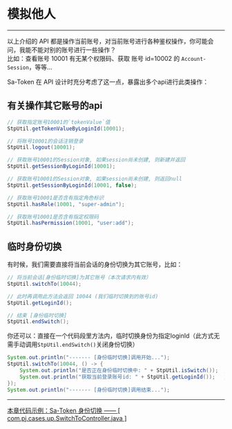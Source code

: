 # 模拟他人
--- 


以上介绍的 API 都是操作当前账号，对当前账号进行各种鉴权操作，你可能会问，我能不能对别的账号进行一些操作？<br>
比如：查看账号 10001 有无某个权限码、获取 账号 id=10002 的 `Account-Session`，等等...

Sa-Token 在 API 设计时充分考虑了这一点，暴露出多个api进行此类操作：


## 有关操作其它账号的api

``` java
// 获取指定账号10001的`tokenValue`值 
StpUtil.getTokenValueByLoginId(10001);

// 将账号10001的会话注销登录
StpUtil.logout(10001);

// 获取账号10001的Session对象, 如果session尚未创建, 则新建并返回
StpUtil.getSessionByLoginId(10001);

// 获取账号10001的Session对象, 如果session尚未创建, 则返回null 
StpUtil.getSessionByLoginId(10001, false);

// 获取账号10001是否含有指定角色标识 
StpUtil.hasRole(10001, "super-admin");

// 获取账号10001是否含有指定权限码
StpUtil.hasPermission(10001, "user:add");
```



## 临时身份切换

有时候，我们需要直接将当前会话的身份切换为其它账号，比如：
``` java
// 将当前会话[身份临时切换]为其它账号（本次请求内有效）
StpUtil.switchTo(10044);

// 此时再调用此方法会返回 10044 (我们临时切换到的账号id)
StpUtil.getLoginId();

// 结束 [身份临时切换]
StpUtil.endSwitch();
```

你还可以：直接在一个代码段里方法内，临时切换身份为指定loginId（此方式无需手动调用`StpUtil.endSwitch()`关闭身份切换）
``` java
System.out.println("------- [身份临时切换]调用开始...");
StpUtil.switchTo(10044, () -> {
	System.out.println("是否正在身份临时切换中: " + StpUtil.isSwitch());  // 输出 true
	System.out.println("获取当前登录账号id: " + StpUtil.getLoginId());   // 输出 10044
});
System.out.println("------- [身份临时切换]调用结束...");
```



--- 

<a class="case-btn" href="https://gitee.com/dromara/sa-token/blob/master/sa-token-demo/sa-token-demo-case/src/main/java/com/pj/cases/up/SwitchToController.java"
	target="_blank">
	本章代码示例：Sa-Token 身份切换 —— [ com.pj.cases.up.SwitchToController.java ]
</a>